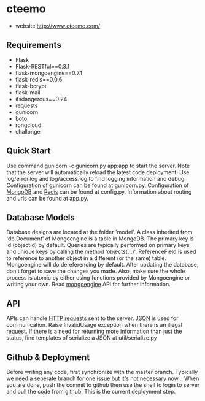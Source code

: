 # cteemo
* website http://www.cteemo.com/

## Requirements
* Flask
* Flask-RESTful==0.3.1
* flask-mongoengine==0.7.1
* flask-redis==0.0.6
* flask-bcrypt
* flask-mail
* itsdangerous==0.24
* requests 
* gunicorn
* boto
* rongcloud
* challonge

## Quick Start
Use command gunicorn -c gunicorn.py app:app to start the server. Note that the server will automatically reload the latest code deployment. Use log/error.log and log/access.log to find logging information and debug. Configuration of gunicorn can be found at gunicorn.py. Configuration of [MongoDB](http://docs.mongodb.org/ecosystem/drivers/python/) and [Redis](http://redis.io/documentation) can be found at config.py. Information about routing and urls can be found at app.py.

## Database Models
Database designs are located at the folder 'model'. A class inherited from 'db.Document' of Mongoengine is a table in MongoDB. The primary key is id (objectId) by default. Queries are typically performed on primary keys and unique keys by calling the method 'objects(...)'. ReferenceField is used to reference to another object in a different (or the same) table. Mongoengine will do dereferencing by default. After updating the database, don't forget to save the changes you made. Also, make sure the whole process is atomic by either using functions provided by Mongoengine or writing your own. 
Read [mongoengine](http://docs.mongoengine.org/en/latest/apireference.html) API for further information.

## API
APIs can handle [HTTP requests](http://www.w3.org/Protocols/rfc2616/rfc2616-sec5.html) sent to the server. [JSON](https://docs.python.org/2/library/json.html) is used for communication. Raise InvalidUsage exception when there is an illegal request. If there is a need for returning more information than just the status, find templates of serialize a JSON at util/serialize.py

## Github & Deployment
Before writing any code, first synchronize with the master branch. Typically we need a seperate branch for one issue but it's not necessary now...
When you are done, push the commit to github then use the shell to login to server and pull the code from github. This is the current deployment step. 

